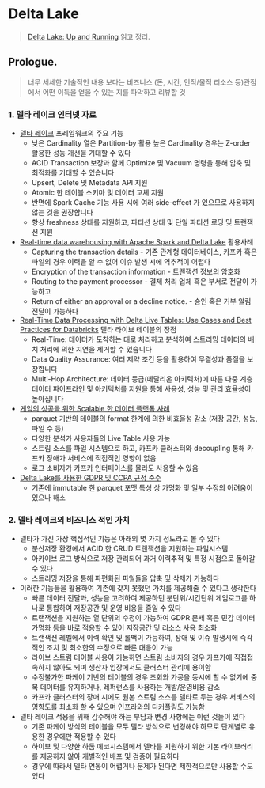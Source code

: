 # Delta Lake
> [Delta Lake: Up and Running](https://www.yes24.com/Product/Goods/118729571) 읽고 정리.


## Prologue. 
> 너무 세세한 기술적인 내용 보다는 비즈니스 (돈, 시간, 인적/물적 리소스 등)관점에서 어떤 이득을 얻을 수 있는 지를 파악하고 리뷰할 것

### 1. 델타 레이크 인터넷 자료

* [델타 레이크](https://learn.microsoft.com/ko-kr/azure/databricks/delta/best-practices) 프레임워크의 주요 기능
  - 낮은 Cardinality 열은 Partition-by 활용 높은 Cardinality 경우는 Z-order 활용한 성능 개선을 기대할 수 있다
  - ACID Transaction 보장과 함께 Optimize 및 Vacuum 명령을 통해 압축 및 최적화를 기대할 수 있습니다
  - Upsert, Delete 및 Metadata API 지원
  - Atomic 한 테이블 스키마 및 데이터 교체 지원
  - 반면에 Spark Cache 기능 사용 시에 여러 side-effect 가 있으므로 사용하지 않는 것을 권장합니다
  - 항상 freshness 상태를 지원하고, 파티션 상태 및 단일 파티션 로딩 및 트랜잭션 지원
* [Real-time data warehousing with Apache Spark and Delta Lake](https://www.sigmoid.com/blogs/near-real-time-finance-data-warehousing-using-apache-spark-and-delta-lake/) 활용사례
  - Capturing the transaction details - 기존 관계형 데이터베이스, 카프카 혹은 파일의 경우 이력을 알 수 없어 이슈 발생 시에 역추적이 어렵다
  - Encryption of the transaction information - 트랜잭션 정보의 암호화
  - Routing to the payment processor - 결제 처리 업체 혹은 부서로 전달이 가능하고
  - Return of either an approval or a decline notice. - 승인 혹은 거부 알림 전달이 가능하다
* [Real-Time Data Processing with Delta Live Tables: Use Cases and Best Practices for Databricks](https://matthewsalminen.medium.com/real-time-data-processing-with-delta-live-tables-use-cases-and-best-practices-for-databricks-2009a9a6fc16) 델타 라이브 테이블의 장점
  - Real-Time: 데이터가 도착하는 대로 처리하고 분석하여 스트리밍 데이터의 배치 처리에 의한 지연을 제거할 수 있습니다
  - Data Quality Assurance: 여러 제약 조건 등을 활용하여 무결성과 품질을 보장합니다
  - Multi-Hop Architecture: 데이터 등급(메달리온 아키텍처)에 따른 다중 계층 데이터 파이프라인 및 아키텍처를 지원을 통해 사용성, 성능 및 관리 효율성이 높아집니다
* [게임의 성공을 위한 Scalable 한 데이터 플랫폼 사례](https://www.slideshare.net/awskorea/scalable-games-on-aws-2022)
  - parquet 기반의 테이블의 format 한계에 의한 비효율성 감소 (저장 공간, 성능, 파일 수 등)
  - 다양한 분석가 사용자들의 Live Table 사용 가능
  - 스트림 소스를 파일 시스템으로 하고, 카프카 클러스터와 decoupling 통해 카프카 장애가 서비스에 직접적인 영향이 없음
  - 로그 소비자가 카프카 인터페이스를 몰라도 사용할 수 있음
* [Delta Lake를 사용한 GDPR 및 CCPA 규정 준수](https://learn.microsoft.com/ko-kr/azure/databricks/security/privacy/gdpr-delta)
  - 기존에 immutable 한 parquet 포맷 특성 상 가명화 및 일부 수정의 어려움이 있으나 해소

### 2. 델타 레이크의 비즈니스 적인 가치

* 델타가 가진 가장 핵심적인 기능은 아래의 몇 가지 정도라고 볼 수 있다
  * 분산저장 환경에서 ACID 한 CRUD 트랜잭션을 지원하는 파일시스템
  * 아카이브 로그 방식으로 저장 관리되어 과거 이력추적 및 특정 시점으로 돌아갈 수 있다
  * 스트리밍 저장을 통해 파편화된 파일들을 압축 및 삭제가 가능하다
* 이러한 기능들을 활용하여 기존에 갖지 못했던 가치를 제공해줄 수 있다고 생각한다
  * 빠른 데이터 전달과, 성능을 고려하여 제공하던 분단위/시간단위 게임로그를 하나로 통합하여 저장공간 및 운영 비용을 줄일 수 있다
  * 트랜잭션을 지원하는 열 단위의 수정이 가능하여 GDPR 문제 혹은 민감 데이터 가명화 등을 바로 적용할 수 있어 저장공간 및 리소스 사용 최소화
  * 트랜잭션 레벨에서 이력 확인 및 롤백이 가능하여, 장애 및 이슈 발생시에 즉각적인 조치 및 최소한의 수정으로 빠른 대응이 가능
  * 라이브 스트림 테이블 사용이 가능하면 스트림 소비자의 경우 카프카에 직접접속하지 않아도 되며 생산자 입장에서도 클러스터 관리에 용이함
  * 수정불가한 파케이 기반의 테이블의 경우 조회와 가공을 동시에 할 수 없기에 중복 데이터를 유지하거나, 레퍼런스를 사용하는 개발/운영비용 감소
  * 카프카 클러스터의 장애 시에도 원본 스트림 소스를 델타로 두는 경우 서비스의 영향도를 최소화 할 수 있으며 인프라와의 디커플링도 가능함
* 델타 레이크 적용을 위해 감수해야 하는 부담과 변경 사항에는 이런 것들이 있다
  * 기존 파케이 방식의 테이블을 모두 델타 방식으로 변경해야 하므로 단계별로 유용한 경우에만 적용할 수 있다
  * 하이브 및 다양한 하둡 에코시스템에서 델타를 지원하기 위한 기본 라이브러리를 제공하지 않아 개별적인 배포 및 검증이 필요하다
  * 경우에 따라서 델타 연동이 어렵거나 문제가 된다면 제한적으로만 사용할 수도 있다
